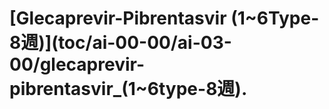 # \[Glecaprevir-Pibrentasvir \(1~6Type-8週\)\]\(toc/ai-00-00/ai-03-00/glecaprevir-pibrentasvir\_\(1~6type-8週\).

